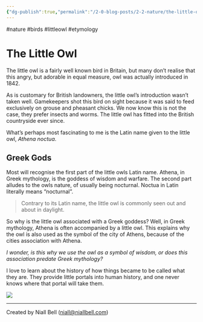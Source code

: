 ```yaml
---
{"dg-publish":true,"permalink":"/2-0-blog-posts/2-2-nature/the-little-owl/","title":"Etymology: The Little Owl","tags":["Nature","Birds"],"noteIcon":"1","created":"2024-04-10T00:48:08.000+01:00","updated":"2024-04-15T23:41:59.639+01:00"}
---
```


#nature #birds #littleowl #etymology 
# The Little Owl

The little owl is a fairly well known bird in Britain, but many don’t realise that this angry, but adorable in equal measure, owl was actually introduced in 1842.

As is customary for British landowners, the little owl’s introduction wasn’t taken well. Gamekeepers shot this bird on sight because it was said to feed exclusively on grouse and pheasant chicks. We now know this is not the case, they prefer insects and worms. The little owl has fitted into the British countryside ever since.

What’s perhaps most fascinating to me is the Latin name given to the little owl, *Athena noctua*. 

## Greek Gods

Most will recognise the first part of the little owls Latin name. Athena, in Greek mythology, is the goddess of wisdom and warfare. The second part alludes to the owls nature, of usually being nocturnal. Noctua in Latin literally means “nocturnal”.

> Contrary to its Latin name, the little owl is commonly seen out and about in daylight. 

So why is the little owl associated with a Greek goddess? Well, in Greek mythology, Athena is often accompanied by a little owl. This explains why the owl is also used as the symbol of the city of Athens, because of the cities association with Athena. 

*I wonder, is this why we use the owl as a symbol of wisdom, or does this association predate Greek mythology?* 

I love to learn about the history of how things became to be called what they are. They provide little portals into human history, and one never knows where that portal will take them.

![](https://i.imgur.com/ZfR4CBC.jpeg)


---
Created by Niall Bell (niall@niallbell.com)